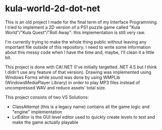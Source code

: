 # kula-world-2d-dot-net

This is an old project I made for the final term of my Interface Programming. I tried to implement a 2D version of a PS1 puzzle game called "Kula World"/"Kula Quest"/"Roll Away": this implementation is still very raw.

I'm currently trying to make the whole thing public without leaving any important file outside of this repository. I need to write some information about this messy code when I have the time and, maybe, I'll clean it a little bit.

This project is done with C#/.NET (I've initially targetted .NET 4.5 but I think I didn't use any feature of that version).
Drawing was implemented using Windows Forms while sound was done by using WMPLib (WindowsMediaPlayer Library) in order to play MP3 files instead of uncompressed WAV and reduce assets' total size.

This project consists of two VS Solutions:
- ClassAttempt (this is a legacy name) contains all the game logic and "engine" implementation
- LvlEditor is the GUI level editor used to quickly create levels to test and make the game actually playable
